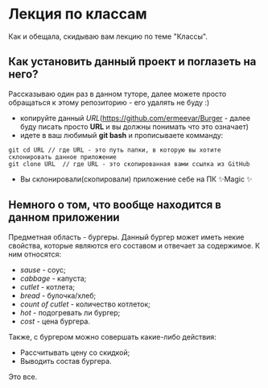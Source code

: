 # Лекция по классам
Как и обещала, скидываю вам лекцию по теме "Классы".

## Как установить данный проект и поглазеть на него?
Рассказываю один раз в данном туторе, далее можете просто обращаться к этому репозиторию - его удалять не буду :)
- копируйте данный *URL*(https://github.com/ermeevar/Burger - далее буду писать просто **URL** и вы должны понимать что это означает)
- идете в ваш любимый **git bash** и прописываете комманду: 
```
git cd URL // где URL - это путь папки, в которую вы хотите склонировать данное приложение
git clone URL  // где URL - это скопированная вами ссылка из GitHub
```
- Вы склонировали(скопировали) приложение себе на ПК  ✨Magic ✨
## Немного о том, что вообще находится в данном приложении
Предметная область - бургеры. Данный бургер может иметь некие свойства, которые являются его составом и отвечает за содержимое. К ним относятся:
- *sause* - соус; 
- *cabbage* - капуста;
- *cutlet* - котлета;
- *bread* - булочка/хлеб;
- *count of cutlet* - количество котлеток;
- *hot* - подогревать ли бургер;
- *cost* - цена бургера.

Также, с бургером можно совершать какие-либо действия:
- Рассчитывать цену со скидкой;
- Выводить состав бургера.

Это все.
